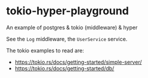 # tokio-hyper-playground

An example of postgres & tokio (middleware) & hyper

See the `Log` middleware, the `UserService` service.

The tokio examples to read are:
- https://tokio.rs/docs/getting-started/simple-server/
- https://tokio.rs/docs/getting-started/db/
